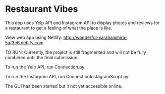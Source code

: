 # Restaurant Vibes

This app uses Yelp API and Instagram API to display photos and reviews for a restaurant to get a feeling of what the place is like.

View web app using Netlify:
http://wonderful-varahamihira-5af3e6.netlify.com

TO RUN:
Currently, the project is still fragmented and will not be fully combined until the final submission.

To run the Yelp API, run Connection.py

To run the Instagram API, run ConnectionInstagramScript.py

The GUI has been started but it not yet accessible online.
